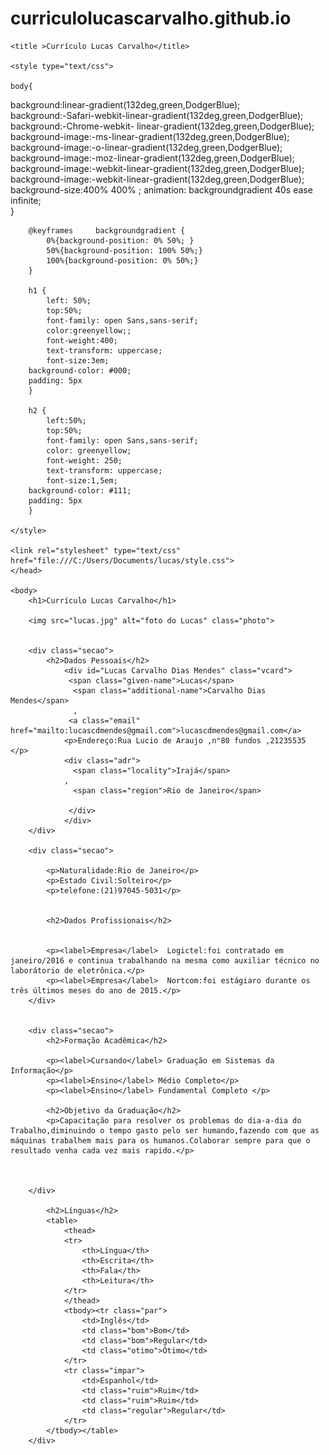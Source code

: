 # curriculolucascarvalho.github.io
<!DOCTYPE html PUBLIC "-//W3C//DTD HTML 4.01//EN" "http://www.w3.org/TR/html4/strict.dtd">

<html><head><meta http-equiv="Content-Type" content="text/html; charset=UTF-8">
	
    
    
    <title >Currículo Lucas Carvalho</title>
		   
    <style type="text/css">
    
    body{
 
background:linear-gradient(132deg,green,DodgerBlue);     
background:-Safari-webkit-linear-gradient(132deg,green,DodgerBlue); 
background:-Chrome-webkit- linear-gradient(132deg,green,DodgerBlue);
background-image:-ms-linear-gradient(132deg,green,DodgerBlue);
background-image:-o-linear-gradient(132deg,green,DodgerBlue);
background-image:-moz-linear-gradient(132deg,green,DodgerBlue);
background-image:-webkit-linear-gradient(132deg,green,DodgerBlue);
background-image:-webkit-linear-gradient(132deg,green,DodgerBlue);
   background-size:400% 400% ;
        animation: backgroundgradient 40s ease infinite;    
        }
        
        @keyframes     backgroundgradient {
            0%{background-position: 0% 50%; }
            50%{background-position: 100% 50%;}
            100%{background-position: 0% 50%;}    
        }
        
        h1 {
            left: 50%;
            top:50%;
            font-family: open Sans,sans-serif;
            color:greenyellow;;
            font-weight:400;
            text-transform: uppercase;
            font-size:3em;    
        background-color: #000;
        padding: 5px
        }
        
        h2 {
            left:50%;
            top:50%;
            font-family: open Sans,sans-serif;
            color: greenyellow;
            font-weight: 250;
            text-transform: uppercase;
            font-size:1,5em;    
        background-color: #111;
        padding: 5px
        }
        
    </style>
    
    <link rel="stylesheet" type="text/css" href="file:///C:/Users/Documents/lucas/style.css">
	</head>
	
	<body>
		<h1>Currículo Lucas Carvalho</h1>

		<img src="lucas.jpg" alt="foto do Lucas" class="photo">
				  		
		
		<div class="secao">
			<h2>Dados Pessoais</h2>			
				<div id="Lucas Carvalho Dias Mendes" class="vcard">
				 <span class="given-name">Lucas</span>
				  <span class="additional-name">Carvalho Dias Mendes</span>
				  ,
				 <a class="email" href="mailto:lucascdmendes@gmail.com">lucascdmendes@gmail.com</a>
				<p>Endereço:Rua Lucio de Araujo ,n°80 fundos ,21235535	</p>			
				<div class="adr">
				  <span class="locality">Irajá</span>
				, 
				  <span class="region">Rio de Janeiro</span>

				 </div>
				</div>
		</div>

        <div class="secao">
            
            <p>Naturalidade:Rio de Janeiro</p>
            <p>Estado Civil:Solteiro</p>
			<p>telefone:(21)97045-5031</p>
            
            
            <h2>Dados Profissionais</h2>
			
					
            <p><label>Empresa</label>  Logictel:foi contratado em janeiro/2016 e continua trabalhando na mesma como auxiliar técnico no laborátorio de eletrônica.</p>
            <p><label>Empresa</label>  Nortcom:foi estágiaro durante os três últimos meses do ano de 2015.</p>
        </div>
        

		<div class="secao">
			<h2>Formação Acadêmica</h2>
			
            <p><label>Cursando</label> Graduação em Sistemas da Informação</p>
			<p><label>Ensino</label> Médio Completo</p>
            <p><label>Ensino</label> Fundamental Completo </p>
			
            <h2>Objetivo da Graduação</h2>
			<p>Capacitação para resolver os problemas do dia-a-dia do Trabalho,diminuindo o tempo gasto pelo ser humando,fazendo com que as máquinas trabalhem mais para os humanos.Colaborar sempre para que o resultado venha cada vez mais rapido.</p>

        
        
        </div> 

			<h2>Línguas</h2>
			<table>
				<thead>
				<tr>
					<th>Língua</th>
					<th>Escrita</th>
					<th>Fala</th>
					<th>Leitura</th>
				</tr>
				</thead>
				<tbody><tr class="par">
					<td>Inglês</td>
					<td class="bom">Bom</td>
					<td class="bom">Regular</td>
					<td class="otimo">Ótimo</td>
				</tr>
				<tr class="impar">
					<td>Espanhol</td>
					<td class="ruim">Ruim</td>
					<td class="ruim">Ruim</td>
					<td class="regular">Regular</td>
				</tr>
			</tbody></table>			
		</div>


</body></html>
